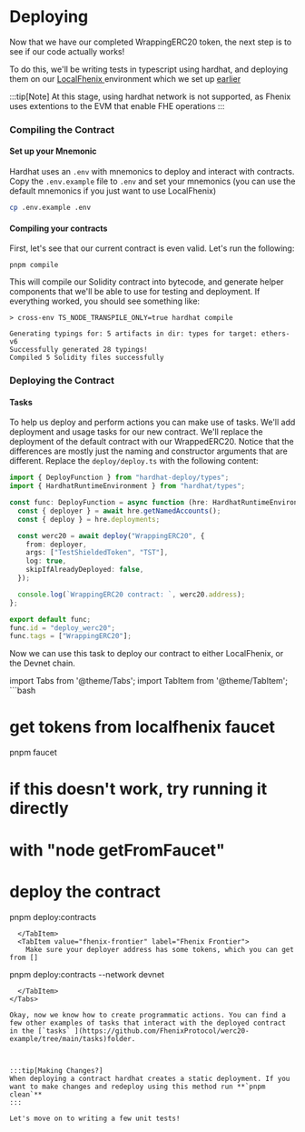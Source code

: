 # Deploying

Now that we have our completed WrappingERC20 token, the next step is to see if our code actually works!

To do this, we'll be writing tests in typescript using hardhat, and deploying them on our [LocalFhenix ](../getting-started.md#local)environment which we set up [earlier](setting-up.md#localfhenix)

:::tip[Note]
At this stage, using hardhat network is not supported, as Fhenix uses extentions to the EVM that enable FHE operations
:::

### Compiling the Contract

#### Set up your Mnemonic

Hardhat uses an `.env` with mnemonics to deploy and interact with contracts. Copy the `.env.example` file to `.env` and set your mnemonics (you can use the default mnemonics if you just want to use LocalFhenix)

```bash
cp .env.example .env
```

#### Compiling your contracts

First, let's see that our current contract is even valid. Let's run the following:

```
pnpm compile
```

This will compile our Solidity contract into bytecode, and generate helper components that we'll be able to use for testing and deployment. If everything worked, you should see something like:

```
> cross-env TS_NODE_TRANSPILE_ONLY=true hardhat compile

Generating typings for: 5 artifacts in dir: types for target: ethers-v6
Successfully generated 28 typings!
Compiled 5 Solidity files successfully
```

### Deploying the Contract

#### Tasks

To help us deploy and perform actions you can make use of tasks. We'll add deployment and usage tasks for our new contract. We'll replace the deployment of the default contract with our WrappedERC20. Notice that the differences are mostly just the naming and constructor arguments that are different. Replace the `deploy/deploy.ts` with the following content:

```typescript
import { DeployFunction } from "hardhat-deploy/types";
import { HardhatRuntimeEnvironment } from "hardhat/types";

const func: DeployFunction = async function (hre: HardhatRuntimeEnvironment) {
  const { deployer } = await hre.getNamedAccounts();
  const { deploy } = hre.deployments;

  const werc20 = await deploy("WrappingERC20", {
    from: deployer,
    args: ["TestShieldedToken", "TST"],
    log: true,
    skipIfAlreadyDeployed: false,
  });

  console.log(`WrappingERC20 contract: `, werc20.address);
};

export default func;
func.id = "deploy_werc20";
func.tags = ["WrappingERC20"];
```

Now we can use this task to deploy our contract to either LocalFhenix, or the Devnet chain.

import Tabs from '@theme/Tabs';
import TabItem from '@theme/TabItem';
<Tabs>
  <TabItem value="localfhenix" label="LocalFhenix" default>
    ```bash
# get tokens from localfhenix faucet
pnpm faucet
# if this doesn't work, try running it directly 
# with "node getFromFaucet"
# deploy the contract
pnpm deploy:contracts 
```
  </TabItem>
  <TabItem value="fhenix-frontier" label="Fhenix Frontier">
    Make sure your deployer address has some tokens, which you can get from []
```
pnpm deploy:contracts --network devnet
```
  </TabItem>
</Tabs>

Okay, now we know how to create programmatic actions. You can find a few other examples of tasks that interact with the deployed contract in the [`tasks` ](https://github.com/FhenixProtocol/werc20-example/tree/main/tasks)folder.



:::tip[Making Changes?]
When deploying a contract hardhat creates a static deployment. If you want to make changes and redeploy using this method run **`pnpm clean`**
:::

Let's move on to writing a few unit tests!
